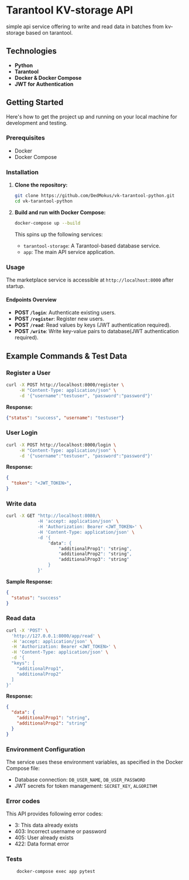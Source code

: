 # Tarantool KV-storage API

simple api service offering to write and read data in batches from kv-storage based on tarantool.

## Technologies

- **Python**
- **Tarantool**
- **Docker & Docker Compose**
- **JWT for Authentication**

## Getting Started

Here's how to get the project up and running on your local machine for development and testing.

### Prerequisites

- Docker
- Docker Compose

### Installation

1. **Clone the repository:**
   ```bash
   git clone https://github.com/DedMokus/vk-tarantool-python.git
   cd vk-tarantool-python
   ```

2. **Build and run with Docker Compose:**
   ```bash
   docker-compose up --build
   ```
   This spins up the following services:
   - `tarantool-storage`: A Tarantool-based database service.
   - `app`: The main API service application.

### Usage

The marketplace service is accessible at `http://localhost:8000` after startup.

#### Endpoints Overview

- **POST `/login`**: Authenticate existing users.
- **POST `/register`**: Register new users.
- **POST `/read`**: Read values by keys (JWT authentication required).
- **POST `/write`**: Write key-value pairs to database(JWT authentication required).

## Example Commands & Test Data

### Register a User

```bash
curl -X POST http://localhost:8000/register \
     -H "Content-Type: application/json" \
     -d '{"username":"testuser", "password":"password"}'
```
**Response:**
```json
{"status": "success", "username": "testuser"}
```

### User Login

```bash
curl -X POST http://localhost:8000/login \
     -H "Content-Type: application/json" \
     -d '{"username":"testuser", "password":"password"}'
```
**Response:**
```json
{
  "token": "<JWT_TOKEN>",
}
```

### Write data

```bash
curl -X GET "http://localhost:8080/\
            -H 'accept: application/json' \
            -H 'Authorization: Bearer <JWT_TOKEN>' \
            -H 'Content-Type: application/json' \
            -d '{
                "data": {
                    "additionalProp1": "string",
                    "additionalProp2": "string",
                    "additionalProp3": "string"
                }
            }' 
```
**Sample Response:**
```json
{
  "status": "success"
}
```

### Read data

```bash
curl -X 'POST' \
  'http://127.0.0.1:8000/app/read' \
  -H 'accept: application/json' \
  -H 'Authorization: Bearer <JWT_TOKEN>' \
  -H 'Content-Type: application/json' \
  -d '{
  "keys": [
    "additionalProp1",
    "additionalProp2"
  ]
}'
```
**Response:**
```json
{
  "data": {
    "additionalProp1": "string",
    "additionalProp2": "string"
  }
}
```

### Environment Configuration

The service uses these environment variables, as specified in the Docker Compose file:
- Database connection: `DB_USER_NAME`, `DB_USER_PASSWORD`
- JWT secrets for token management: `SECRET_KEY`, `ALGORITHM`

### Error codes

This API provides following error codes:
- 3: This data already exists
- 403: Incorrect username or password
- 405: User already exists
- 422: Data format error

### Tests

```bash
    docker-compose exec app pytest
```
